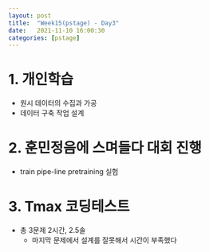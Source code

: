 ```yaml
---
layout: post
title:  "Week15(pstage) - Day3"
date:   2021-11-10 16:00:30
categories: [pstage]
---
```

 
# 1. 개인학습
* 원시 데이터의 수집과 가공
* 데이터 구축 작업 설계

# 2. 훈민정음에 스며들다 대회 진행
* train pipe-line pretraining 실험

# 3. Tmax 코딩테스트
* 총 3문제 2시간, 2.5솔
    * 마지막 문제에서 설계를 잘못해서 시간이 부족했다